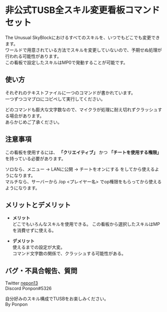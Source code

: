 # 非公式TUSB全スキル変更看板コマンドセット
The Unusual SkyBlockにおけるすべてのスキルを、いつでもどこでも変更できます。  
ワールドで用意されている方法でスキルを変更していないので、予期せぬ処理が行われる可能性があります。  
この看板で設定したスキルはMP0で発動することが可能です。  

## 使い方
それぞれのテキストファイルに一つのコマンドが書かれています。  
一つずつコマブロにコピペして実行してください。

どのコマンドも膨大な文字数なので、マイクラが処理に耐え切れずクラッシュする場合があります。  
あらかじめご了承ください。

## 注意事項
この看板を使用するには、 **「クリエイティブ」** かつ **「チートを使用する権限」** を持っている必要があります。

ソロなら、メニュー → LANに公開 → チートをオンにする をしてから使えるようになります。  
マルチなら、サーバーから /op <プレイヤー名> でop権限をもらってから使えるようになります。

## メリットとデメリット
- **メリット**  
どこでもいろんなスキルを使用できる。
この看板から選択したスキルはMPを消費せずに使える。

- **デメリット**  
使えるまでの設定が大変。  
コマンド文字数の関係で、クラッシュする可能性がある。

## バグ・不具合報告、質問  
Twitter [nepon13](https://twitter.com/nepon13)  
Discord Ponpon#5326  

自分好みのスキル構成でTUSBをお楽しみください。  
By Ponpon